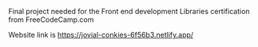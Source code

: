 Final project needed for the Front end development Libraries certification from FreeCodeCamp.com

Website link is https://jovial-conkies-6f56b3.netlify.app/
